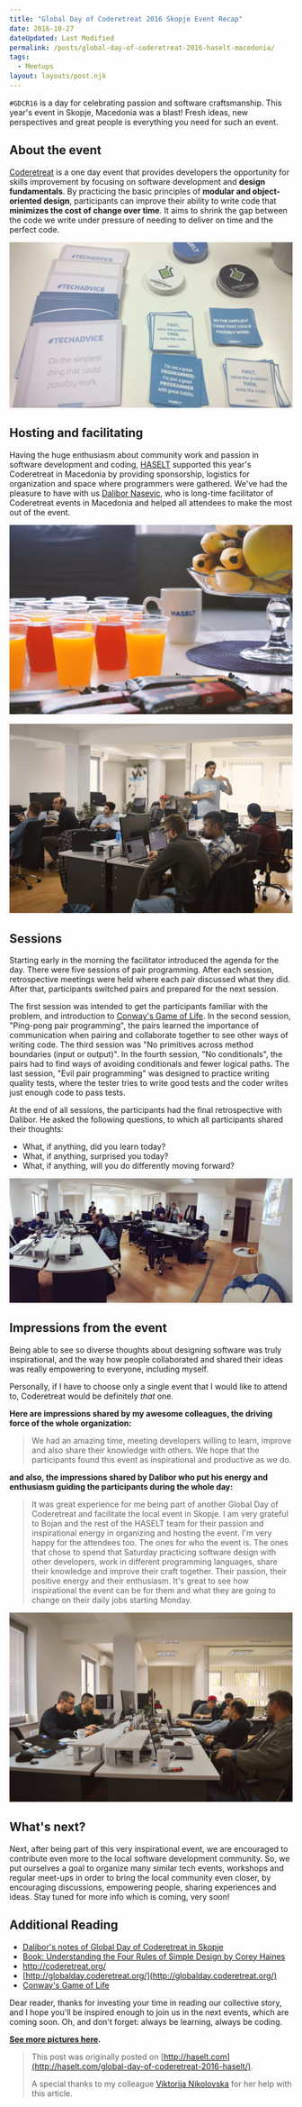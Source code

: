 ```yaml
---
title: "Global Day of Coderetreat 2016 Skopje Event Recap"
date: 2016-10-27
dateUpdated: Last Modified
permalink: /posts/global-day-of-coderetreat-2016-haselt-macedonia/
tags:
  - Meetups
layout: layouts/post.njk
---
```


``#GDCR16`` is a day for celebrating passion and software craftsmanship. This year's event in Skopje, Macedonia was a blast! Fresh ideas, new perspectives and great people is everything you need for such an event.<!--excerpt--> 

## About the event

[Coderetreat](http://globalday.coderetreat.org/) is a one day event that provides developers the opportunity for skills improvement by focusing on software development and **design fundamentals**. By practicing the basic principles of **modular and object-oriented design**, participants can improve their ability to write code that **minimizes the cost of change over time**. It aims to shrink the gap between the code we write under pressure of needing to deliver on time and the perfect code.

![Global Day of Coderetreat 2016 in Skopje, Macedonia](/img/2016-10-27-global-day-of-coderetreat-2016-haselt-macedonia/6.png)

## Hosting and facilitating

Having the huge enthusiasm about community work and passion in software development and coding, [HASELT](http://www.haselt.com/) supported this year's Coderetreat in Macedonia by providing sponsorship, logistics for organization and space where programmers were gathered. We've had the pleasure to have with us [Dalibor Nasevic](dalibornasevic.com), who is long-time facilitator of Coderetreat events in Macedonia and helped all attendees to make the most out of the event.

![Global Day of Coderetreat 2016 in Skopje, Macedonia](/img/2016-10-27-global-day-of-coderetreat-2016-haselt-macedonia/2.png)

![Global Day of Coderetreat 2016 in Skopje, Macedonia](/img/2016-10-27-global-day-of-coderetreat-2016-haselt-macedonia/3.png)

## Sessions

Starting early in the morning the facilitator introduced the agenda for the day. There were five sessions of pair programming. After each session, retrospective meetings were held where each pair discussed what they did. After that, participants switched pairs and prepared for the next session.

The first session was intended to get the participants familiar with the problem, and introduction to [Conway's Game of Life](https://en.wikipedia.org/wiki/Conway%27s_Game_of_Life). In the second session, "Ping-pong pair programming", the pairs learned the importance of communication when pairing and collaborate together to see other ways of writing code. The third session was "No primitives across method boundaries (input or output)". In the fourth session, "No conditionals", the pairs had to find ways of avoiding conditionals and fewer logical paths. The last session, "Evil pair programming" was designed to practice writing quality tests, where the tester tries to write good tests and the coder writes just enough code to pass tests.

At the end of all sessions, the participants had the final retrospective with Dalibor. He asked the following questions, to which all participants shared their thoughts:

- What, if anything, did you learn today?
- What, if anything, surprised you today?
- What, if anything, will you do differently moving forward?

![Global Day of Coderetreat 2016 in Skopje, Macedonia](/img/2016-10-27-global-day-of-coderetreat-2016-haselt-macedonia/4.png)

## Impressions from the event

Being able to see so diverse thoughts about designing software was truly inspirational, and the way how people collaborated and shared their ideas was really empowering to everyone, including myself. 

Personally, if I have to choose only a single event that I would like to attend to, Coderetreat would be definitely *that* one. 

**Here are impressions shared by my awesome colleagues, the driving force of the whole organization:**

>We had an amazing time, meeting developers willing to learn, improve and also share their knowledge with others. We hope that the participants found this event as inspirational and productive as we do.

**and also, the impressions shared by Dalibor who put his energy and enthusiasm guiding the participants during the whole day:**

>It was great experience for me being part of another Global Day of Coderetreat and facilitate the local event in Skopje. I am very grateful to Bojan and the rest of the HASELT team for their passion and inspirational energy in organizing and hosting the event. I'm very happy for the attendees too. The ones for who the event is. The ones that chose to spend that Saturday practicing software design with other developers, work in different programming languages, share their knowledge and improve their craft together. Their passion, their positive energy and their enthusiasm. It's great to see how inspirational the event can be for them and what they are going to change on their daily jobs starting Monday.

![Global Day of Coderetreat 2016 in Skopje, Macedonia](/img/2016-10-27-global-day-of-coderetreat-2016-haselt-macedonia/5.png)

## What's next?

Next, after being part of this very inspirational event, we are encouraged to contribute even more to the local software development community. So, we put ourselves a goal to organize many similar tech events, workshops and regular meet-ups in order to bring the local community even closer, by encouraging discussions, empowering people, sharing experiences and ideas. Stay tuned for more info which is coming, very soon!

## Additional Reading

- [Dalibor's notes of Global Day of Coderetreat in Skopje](http://dalibornasevic.com/posts/74-notes-from-global-day-of-coderetreat-2016-in-skopje)
- [Book: Understanding the Four Rules of Simple Design by Corey Haines](https://leanpub.com/4rulesofsimpledesign/c/gdcr)
- [http://coderetreat.org/ ](http://coderetreat.org/)
- [http://globalday.coderetreat.org/](http://globalday.coderetreat.org/)
- [Conway's Game of Life](https://en.wikipedia.org/wiki/Conway%27s_Game_of_Life)

Dear reader, thanks for investing your time in reading our collective story, and I hope you'll be inspired enough to join us in the next events, which are coming soon. Oh, and don't forget: always be learning, always be coding.

**[See more pictures here](https://www.facebook.com/HASELTofficial/photos/?tab=album&album_id=666003166900108).**

> This post was originally posted on [http://haselt.com](http://haselt.com/global-day-of-coderetreat-2016-haselt/).
> 
> A special thanks to my colleague [Viktorija Nikolovska](https://www.linkedin.com/in/viktorijanikolovska) for her help with this article.
